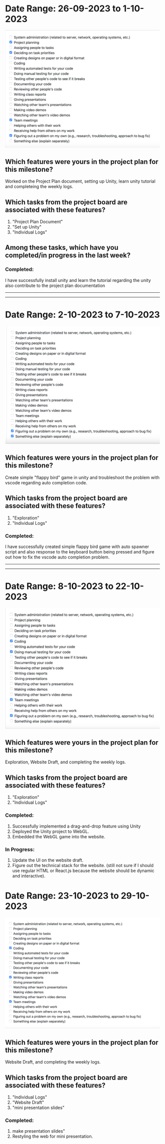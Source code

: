 # Date Range: 26-09-2023 to 1-10-2023

![henrylog2](log_imgs/henry_log2.png)

## Which features were yours in the project plan for this milestone?

Worked on the Project Plan document, setting up Unity, learn unity tutorial and completeing the weekly logs.


## Which tasks from the project board are associated with these features?

<ol>
  <li>"Project Plan Document"</li>
  <li>"Set up Unity"</li>
  <li>"Individual Logs" </li>
</ol>

## Among these tasks, which have you completed/in progress in the last week?

### Completed: 
  I have successfully install unity and learn the tutorial regarding the unity also contribute to the project plan documentation

-----
-----

# Date Range: 2-10-2023 to 7-10-2023

![henrylog3](log_imgs/henry_log3.png)

## Which features were yours in the project plan for this milestone?

  Create simple "flappy bird" game in unity and troubleshoot the problem with vscode regarding auto completion code.


## Which tasks from the project board are associated with these features?

<ol>
  <li>"Exploration"</li>
  <li>"Individual Logs" </li>
</ol>

### Completed: 
  I have successfully created simple flappy bird game with auto spawner script and also response to the keyboard button being pressed and figure out how to fix the vscode auto completion problem.

-----
-----

# Date Range: 8-10-2023 to 22-10-2023

![henrylog3](log_imgs/henry_log4.png)

## Which features were yours in the project plan for this milestone?

 Exploration, Website Draft, and completing the weekly logs.


## Which tasks from the project board are associated with these features?

<ol>
  <li>"Exploration"</li>
  <li>"Individual Logs" </li>
</ol>

### Completed: 
  1. Successfully implemented a drag-and-drop feature using Unity 
  2. Deployed the Unity project to WebGL.
  3. Embedded the WebGL game into the website.

### In Progress:
  1. Update the UI on the website draft.
  2. Figure out the technical stack for the website. (still not sure if I should use regular HTML or React.js because the website should be dynamic and interactive).

# Date Range: 23-10-2023 to 29-10-2023

![henrylog5](log_imgs/henry_log5.png)

## Which features were yours in the project plan for this milestone?

 Website Draft, and completing the weekly logs.


## Which tasks from the project board are associated with these features?

<ol>
  <li>"Individual Logs" </li>
  <li>"Website Draft"</li>
  <li>"mini presentation slides"</li>
</ol>

### Completed: 
  1. make presentation slides"
  2. Restyling the web for mini presentation.

